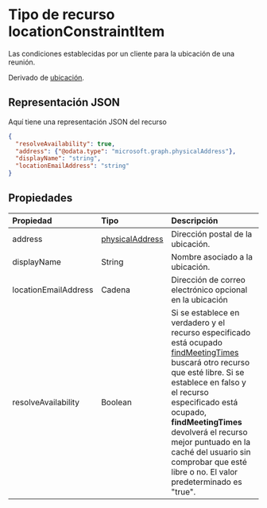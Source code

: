 # <a name="locationconstraintitem-resource-type"></a>Tipo de recurso locationConstraintItem

Las condiciones establecidas por un cliente para la ubicación de una reunión.

Derivado de [ubicación](location.md).

## <a name="json-representation"></a>Representación JSON

Aquí tiene una representación JSON del recurso

<!-- {
  "blockType": "resource",
  "optionalProperties": [
  
  ],
  "@odata.type": "microsoft.graph.locationConstraintItem"
}-->

```json
{
  "resolveAvailability": true,
  "address": {"@odata.type": "microsoft.graph.physicalAddress"},
  "displayName": "string",
  "locationEmailAddress": "string"
}

```
## <a name="properties"></a>Propiedades
| Propiedad       | Tipo    |Descripción|
|:---------------|:--------|:----------|
| address | [physicalAddress](physicalAddress.md) |Dirección postal de la ubicación. |
| displayName  | String | Nombre asociado a la ubicación.                       |
| locationEmailAddress | Cadena | Dirección de correo electrónico opcional en la ubicación |
| resolveAvailability | Boolean | Si se establece en verdadero y el recurso especificado está ocupado [findMeetingTimes](../api/user_findmeetingtimes.md) buscará otro recurso que esté libre. Si se establece en falso y el recurso especificado está ocupado, **findMeetingTimes** devolverá el recurso mejor puntuado en la caché del usuario sin comprobar que esté libre o no. El valor predeterminado es "true". |

<!-- uuid: 8fcb5dbc-d5aa-4681-8e31-b001d5168d79
2015-10-25 14:57:30 UTC -->
<!-- {
  "type": "#page.annotation",
  "description": "locationConstraintItem resource",
  "keywords": "",
  "section": "documentation",
  "tocPath": ""
}-->